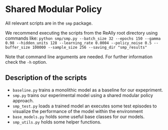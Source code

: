 # Shared Modular Policy

All relevant scripts are in the ```smp``` package. 

We recommend executing the scripts from the ReAlly root directory using commands like: 
```python smp/smp.py --batch_size 32 --epochs 150 --gamma 0.98 --hidden_units 128 --learning_rate 0.0004 --policy_noise 0.5 --buffer_size 100000 --sample_size 256 --saving_dir "smp_results"```

Note that command line arguments are needed. For further information check the ```-h``` option. 

## Description of the scripts
- ```baseline.py``` trains a monolithic model as a baseline for our expepriment.
- ```smp.py``` trains our experimental model using a shared modular policy approach. 
- ```smp_test.py``` loads a trained model an executes some test episodes to visualize the performance of the model 
  within the environment
- ```base_models.py``` holds some useful base classes for our models. 
- ```smp_utils.py``` holds some helper functions.